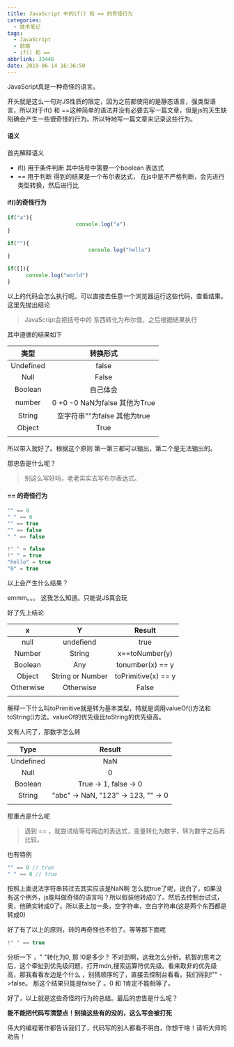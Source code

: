 ```yaml
---
title: JavaScript 中的if() 和 == 的奇怪行为
categories:
  - 技术笔记
tags:
  - JavaScript
  - 前端
  - if() 和 ==
abbrlink: 33446
date: 2019-06-14 16:36:50
---
```


JavaScript真是一种奇怪的语言。

开头就是这么一句对JS性质的限定，因为之前都使用的是静态语言，强类型语言，所以对于if() 和 ==这种简单的语法并没有必要去写一篇文章，但是js的天生缺陷确会产生一些很奇怪的行为。所以特地写一篇文章来记录这些行为。

#### 语义

首先解释语义

- if() 用于条件判断 其中括号中需要一个boolean 表达式
-  == 用于判断 得到的结果是一个布尔表达式， 在js中是不严格判断，会先进行类型转换，然后进行比

#### if()的奇怪行为

```javascript
if("a"){
					  console.log("a")
}

if(""){
						  console.log("hello")
}

if([]){
	  console.log("world")
}
```

以上的代码会怎么执行呢。可以直接去任意一个浏览器运行这些代码，查看结果。这里先抛出结论

> JavaScript会把括号中的 东西转化为布尔值，之后根据结果执行

其中遵循的结果如下

|   类型    |           转换形式            |
| :-------: | :---------------------------: |
| Undefined |             false             |
|   Null    |             False             |
|  Boolean  |           自己体会            |
|  number   | 0 +0 -0 NaN为false 其他为True |
|  String   | 空字符串""为false 其他为true  |
|  Object   |             True              |
|           |                               |

所以带入就好了。根据这个原则  第一第三都可以输出，第二个是无法输出的。

那忠告是什么呢？

> 别这么写好吗，老老实实去写布尔表达式。

####  == 的奇怪行为

```javascript
"" == 0
" " == 0
"" == true
"" == false
" " == false

!" " = false
!" " = true
"hello" = true
"0" = true
```

以上会产生什么结果？

emmm。。。 这我怎么知道。只能说JS真会玩

好了先上结论

|     x     |        Y         |       Result        |
| :-------: | :--------------: | :-----------------: |
|   null    |    undefiend     |        true         |
|  Number   |      String      |   x==toNumber(y)    |
|  Boolean  |       Any        |  tonumber(x) == y   |
|  Object   | String or Number | toPrimitive(x) == y |
| Otherwise |    Otherwise     |        False        |
|           |                  |                     |

解释一下什么叫toPrimitive就是转为基本类型，特就是调用valueOf()方法和 toString()方法。valueOf的优先级比toString的优先级高。

又有人问了，那数字怎么转

|   Type    |               Result                |
| :-------: | :---------------------------------: |
| Undefined |                 NaN                 |
|   Null    |                  0                  |
|  Boolean  |        True -> 1, false -> 0        |
|  String   | "abc" -> NaN, "123" -> 123, "" -> 0 |
|           |                                     |

那重点是什么呢

> 遇到 == ，就尝试给等号两边的表达式，变量转化为数字，转为数字之后再比较。

也有特例

```javascript
"" == 0 // true
" " == 0 // true
```

按照上面说法字符串转过去其实应该是NaN啊 怎么就true了呢，说白了，如果没有这个例外，js能叫做奇怪的语言吗？所以假装他转成0了。然后去控制台试试，奥，他确实转成0了。所以表上加一条，空字符串，空白字符串(这是两个东西都是转成0)

好了有了以上的原则，转的再奇怪也不怕了。等等那下面呢

```javascript
!" " == true
```

分析一下 ，"  "转化为0, 那 !0是多少？   不对劲啊，这我怎么分析。机智的思考之后，这个牵扯到优先级问题，打开mdn,搜索运算符优先级。看来取非的优先级高，那我看看左边是个什么 ，别猜顺序的了，直接去控制台看看。我们得到!"" ->false。  那这个结果只能是false了  。0 和 1肯定不能相等了。

好了，以上就是这些奇怪的行为的总结。最后的忠告是什么呢？

**能不能把代码写清楚点！别搞这些有的没的，这么写会被打死**

伟大的编程著作都告诉我们了，代码写的别人都看不明白，你想干啥！请听大师的劝告！

